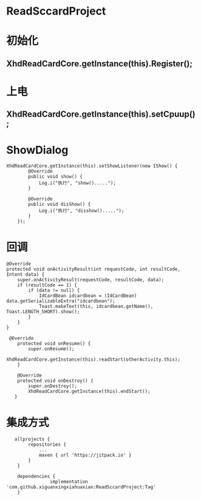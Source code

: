 # ReadSccardProject

# 初始化

## XhdReadCardCore.getInstance(this).Register();

# 上电

##  XhdReadCardCore.getInstance(this).setCpuup();

#  ShowDialog

    XhdReadCardCore.getInstance(this).setShowListener(new IShow() {
            @Override
            public void show() {
                Log.i("执行", "show().....");
            }

            @Override
            public void disShow() {
                Log.i("执行", "disshow().....");
            }
        });

#  回调

    @Override
    protected void onActivityResult(int requestCode, int resultCode, Intent data) {
        super.onActivityResult(requestCode, resultCode, data);
        if (resultCode == 1) {
            if (data != null) {
                IdCardBean idcardbean = (IdCardBean) data.getSerializableExtra("idcardbean");
                Toast.makeText(this, idcardbean.getName(), Toast.LENGTH_SHORT).show();
            }
        }
    }
    
     @Override
        protected void onResume() {
            super.onResume();
            XhdReadCardCore.getInstance(this).readStart(otherActivity.this);
        }
    
        @Override
        protected void onDestroy() {
            super.onDestroy();
            XhdReadCardCore.getInstance(this).endStart();
       }
       
 #  集成方式
       
       allprojects {
       		repositories {
       			...
       			maven { url 'https://jitpack.io' }
       		}
       	}
       	
       	dependencies {
        	        implementation 'com.github.xiguanxingxiahuaxian:ReadSccardProject:Tag'
        }
       